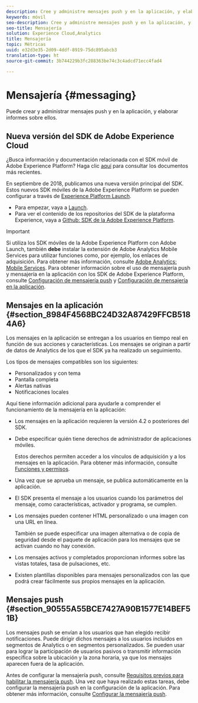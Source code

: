 ```yaml
---
description: Cree y administre mensajes push y en la aplicación, y elabore informes sobre ellos.
keywords: móvil
seo-description: Cree y administre mensajes push y en la aplicación, y elabore informes sobre ellos.
seo-title: Mensajería
solution: Experience Cloud,Analytics
title: Mensajería
topic: Métricas
uuid: e32d3e35-2d09-4ddf-8919-75dc895abcb3
translation-type: ht
source-git-commit: 3b744229b3fc288363be74c3c4adcd71ecc4fad4

---
```



# Mensajería {#messaging}

Puede crear y administrar mensajes push y en la aplicación, y elaborar informes sobre ellos.

## Nueva versión del SDK de Adobe Experience Cloud

¿Busca información y documentación relacionada con el SDK móvil de Adobe Experience Platform? Haga clic [aquí](https://aep-sdks.gitbook.io/docs/) para consultar los documentos más recientes.

En septiembre de 2018, publicamos una nueva versión principal del SDK. Estos nuevos SDK móviles de la Adobe Experience Platform se pueden configurar a través de [Experience Platform Launch](https://www.adobe.com/es/experience-platform/launch.html).

* Para empezar, vaya a [Launch](https://launch.adobe.com/).
* Para ver el contenido de los repositorios del SDK de la plataforma Experience, vaya a [Github: SDK de la Adobe Experience Platform](https://github.com/Adobe-Marketing-Cloud/acp-sdks).

>[!IMPORTANT]
>
> Si utiliza los SDK móviles de la Adobe Experience Platform con Adobe Launch, también **debe** instalar la extensión de Adobe Analytics Mobile Services para utilizar funciones como, por ejemplo, los enlaces de adquisición. Para obtener más información, consulte [Adobe Analytics: Mobile Services](https://aep-sdks.gitbook.io/docs/using-mobile-extensions/adobe-analytics-mobile-services). Para obtener información sobre el uso de mensajería push y mensajería en la aplicación con los SDK de Adobe Experience Platform, consulte [Configuración de mensajería push](https://aep-sdks.gitbook.io/docs/using-mobile-extensions/adobe-analytics-mobile-services#set-up-push-messaging) y [Configuración de mensajería en la aplicación](https://aep-sdks.gitbook.io/docs/using-mobile-extensions/adobe-analytics-mobile-services#set-up-in-app-messaging).

## Mensajes en la aplicación {#section_8984F4568BC24D32A87429FFCB5184A6}

Los mensajes en la aplicación se entregan a los usuarios en tiempo real en función de sus acciones y características. Los mensajes se originan a partir de datos de Analytics de los que el SDK ya ha realizado un seguimiento.

Los tipos de mensajes compatibles son los siguientes:

* Personalizados y con tema
* Pantalla completa
* Alertas nativas
* Notificaciones locales

Aquí tiene información adicional para ayudarle a comprender el funcionamiento de la mensajería en la aplicación:

* Los mensajes en la aplicación requieren la versión 4.2 o posteriores del SDK.
* Debe especificar quién tiene derechos de administrador de aplicaciones móviles.

   Estos derechos permiten acceder a los vínculos de adquisición y a los mensajes en la aplicación. Para obtener más información, consulte [Funciones y permisos](/help/using/gs/c-mob-roles-and-permissions.md).
* Una vez que se aprueba un mensaje, se publica automáticamente en la aplicación.
* El SDK presenta el mensaje a los usuarios cuando los parámetros del mensaje, como características, activador y programa, se cumplen.
* Los mensajes pueden contener HTML personalizado o una imagen con una URL en línea.

   También se puede especificar una imagen alternativa o de copia de seguridad desde el paquete de aplicación para los mensajes que se activan cuando no hay conexión.
* Los mensajes activos y completados proporcionan informes sobre las vistas totales, tasa de pulsaciones, etc.
* Existen plantillas disponibles para mensajes personalizados con las que podrá crear fácilmente sus propios mensajes en la aplicación.

## Mensajes push {#section_90555A55BCE7427A90B1577E14BEF51B}

Los mensajes push se envían a los usuarios que han elegido recibir notificaciones. Puede dirigir dichos mensajes a los usuarios incluidos en segmentos de Analytics o en segmentos personalizados. Se pueden usar para lograr la participación de usuarios pasivos o transmitir información específica sobre la ubicación y la zona horaria, ya que los mensajes aparecen fuera de la aplicación.

Antes de configurar la mensajería push, consulte [Requisitos previos para habilitar la mensajería push](/help/using/c-manage-app-settings/c-mob-confg-app/configure-push-messaging/prerequisites-push-messaging.md). Una vez que haya realizado estas tareas, debe configurar la mensajería push en la configuración de la aplicación. Para obtener más información, consulte [Configurar la mensajería push](/help/using/c-manage-app-settings/c-mob-confg-app/configure-push-messaging/configure-push-messaging.md).
